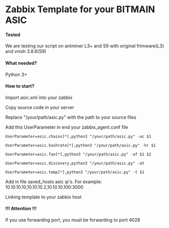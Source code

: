 # Zabbix Template for your BITMAIN ASIC

#### Tested
We are testing our script on antminer L3+ and S9 with original frimware(L3) and vnish 3.8.6(S9)

#### What needed?
Python 3+
#### How to start?

Import asic.xml into your zabbix

Copy source code in your server

Replace "/your/path/asic.py" with the path to your source files

Add this UserParameter in end your zabbix_agent.conf file
 
`UserParameter=asic.chains[*],python3 "/your/path/asic.py" -ac $1`

`UserParameter=asic.hashrate[*],python3 "/your/path/asic.py" -hr $1`

`UserParameter=asic.fan[*],python3 "/your/path/asic.py" -af $1 $2`

`UserParameter=asic.discovery,python3 "/your/path/asic.py" -at`

`UserParameter=asic.temp[*],python3 "/your/path/asic.py" -t $1`

Add in file saved_hosts asic ip's. For example: 10.10.10.10,10.10.10.2,10.10.10.100:3000

Linking template to your zabbix host 

#### !!! Attention !!!
If you use forwarding port, you must be forwarding to port 4028
